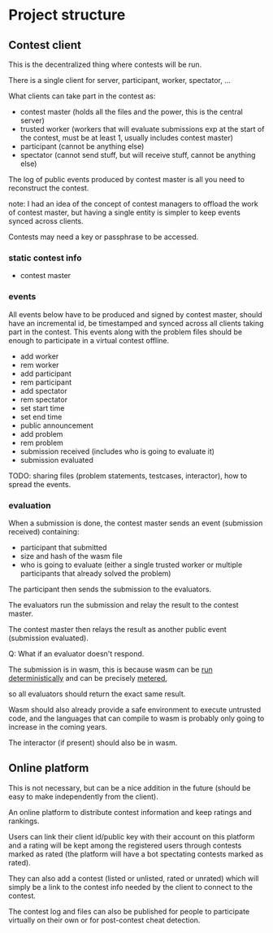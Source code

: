 # Project structure
## Contest client
This is the decentralized thing where contests will be run.

There is a single client for server, participant, worker, spectator, ...

What clients can take part in the contest as:
- contest master (holds all the files and the power, this is the central server)
- trusted worker (workers that will evaluate submissions exp at the start of the contest, must be at least 1, usually includes contest master)
- participant (cannot be anything else)
- spectator (cannot send stuff, but will receive stuff, cannot be anything else)

The log of public events produced by contest master is all you need to reconstruct the contest.

note: I had an idea of the concept of contest managers to offload the work of contest master, but having a single entity is simpler to keep events synced across clients.

Contests may need a key or passphrase to be accessed.

### static contest info
- contest master

### events
All events below have to be produced and signed by contest master,
should have an incremental id, be timestamped
and synced across all clients taking part in the contest.
This events along with the problem files should be enough to participate in a virtual contest offline.
- add worker
- rem worker
- add participant
- rem participant
- add spectator
- rem spectator
- set start time
- set end time
- public announcement
- add problem
- rem problem
- submission received (includes who is going to evaluate it)
- submission evaluated

TODO: sharing files (problem statements, testcases, interactor), how to spread the events.

### evaluation
When a submission is done, the contest master sends an event (submission received) containing:
- participant that submitted
- size and hash of the wasm file
- who is going to evaluate (either a single trusted worker or multiple participants that already solved the problem)

The participant then sends the submission to the evaluators.

The evaluators run the submission and relay the result to the contest master.

The contest master then relays the result as another public event (submission evaluated).

Q: What if an evaluator doesn't respond.

The submission is in wasm, this is because wasm can be [run deterministically](https://medium.com/haderech-dev/determinism-wasm-40e0a03a9b45) and can be precisely [metered](https://docs.rs/wasmtime/latest/wasmtime/struct.Config.html#method.consume_fuel),

so all evaluators should return the exact same result.

Wasm should also already provide a safe environment to execute untrusted code, and the languages that can compile to wasm is probably only going to increase in the coming years.

The interactor (if present) should also be in wasm.

## Online platform
This is not necessary, but can be a nice addition in the future (should be easy to make independently from the client).

An online platform to distribute contest information and keep ratings and rankings.

Users can link their client id/public key with their account on this platform
and a rating will be kept among the registered users through contests marked as rated (the platform will have a bot spectating contests marked as rated).

They can also add a contest (listed or unlisted, rated or unrated) which will simply be a link to the contest info
needed by the client to connect to the contest.

The contest log and files can also be published for people to participate virtually on their own or for post-contest cheat detection.

